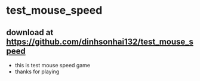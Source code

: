 ﻿# test_mouse_speed
## download at https://github.com/dinhsonhai132/test_mouse_speed
* this is test mouse speed game
* thanks for playing
